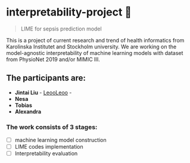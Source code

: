 # interpretability-project :rocket:
> LIME for sepsis prediction model

This is a project of current research and trend of health informatics from Karolinska Institutet and Stockholm university. We are working on the model-agnostic interpretability of machine learning models with dataset from PhysioNet 2019 and/or MIMIC III.

## The participants are:
* **Jintai Liu** - [LeooLeoo](https://github.com/LeooLeoo) - 
* **Nesa**
* **Tobias**
* **Alexandra**

### The work consists of 3 stages:
- [ ] machine learning model construction
- [ ] LIME codes implementation
- [ ] Interpretability evaluation